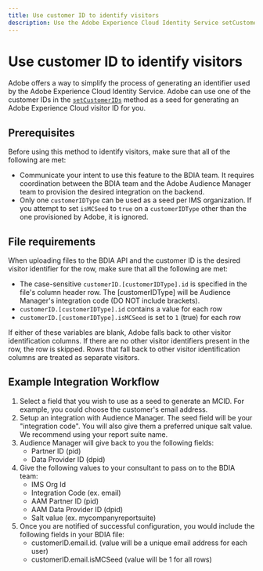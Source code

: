 ```yaml
---
title: Use customer ID to identify visitors
description: Use the Adobe Experience Cloud Identity Service setCustomerIDs to identify visitors.
---
```


# Use customer ID to identify visitors

Adobe offers a way to simplify the process of generating an identifier used by the Adobe Experience Cloud Identity Service. Adobe can use one of the customer IDs in the [`setCustomerIDs`](https://experienceleague.adobe.com/docs/id-service/using/id-service-api/methods/setcustomerids.html) method as a seed for generating an Adobe Experience Cloud visitor ID for you.

## Prerequisites

Before using this method to identify visitors, make sure that all of the following are met:

* Communicate your intent to use this feature to the BDIA team. It requires coordination between the BDIA team and the Adobe Audience Manager team to provision the desired integration on the backend.
* Only one `customerIDType` can be used as a seed per IMS organization. If you attempt to set `isMCSeed` to `true` on a `customerIDType` other than the one provisioned by Adobe, it is ignored.

## File requirements

When uploading files to the BDIA API and the customer ID is the desired visitor identifier for the row, make sure that all the following are met:

* The case-sensitive `customerID.[customerIDType].id` is specified in the file's column header row. The [customerIDType] will be Audience Manager's integration code (DO NOT include brackets). 
* `customerID.[customerIDType].id` contains a value for each row
* `customerID.[customerIDType].isMCSeed` is set to `1` (true) for each row

If either of these variables are blank, Adobe falls back to other visitor identification columns. If there are no other visitor identifiers present in the row, the row is skipped. Rows that fall back to other visitor identification columns are treated as separate visitors.

## Example Integration Workflow
1. Select a field that you wish to use as a seed to generate an MCID. For example, you could choose the customer's email address.
2. Setup an integration with Audience Manager. The seed field will be your "integration code". You will also give them a preferred unique salt value. We recommend using your report suite name.
3. Audience Manager will give back to you the following fields:
   * Partner ID (pid)
   * Data Provider ID (dpid)
4. Give the following values to your consultant to pass on to the BDIA team:
   * IMS Org Id
   * Integration Code (ex. email)
   * AAM Partner ID (pid)
   * AAM Data Provider ID (dpid)
   * Salt value (ex. mycompanyreportsuite)
5. Once you are notified of successful configuration, you would include the following fields in your BDIA file:
   * customerID.email.id.  (value will be a unique email address for each user)
   * customerID.email.isMCSeed (value will be 1 for all rows)

